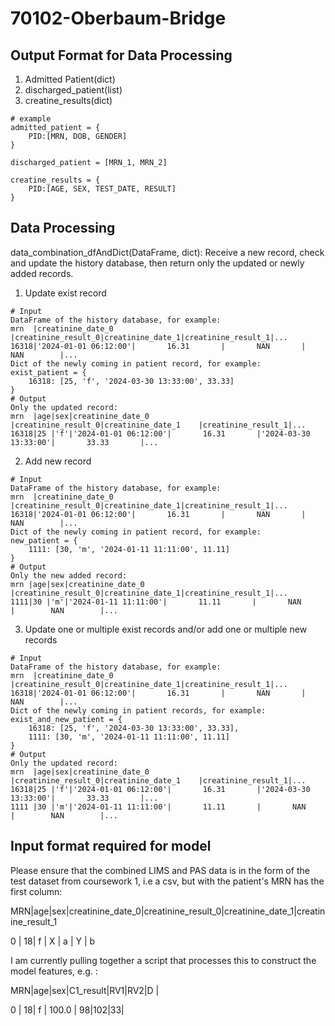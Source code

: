 # 70102-Oberbaum-Bridge

## Output Format for Data Processing
1. Admitted Patient(dict)
2. discharged_patient(list)
3. creatine_results(dict)
```
# example
admitted_patient = {
    PID:[MRN, DOB, GENDER]
}

discharged_patient = [MRN_1, MRN_2]

creatine_results = {
    PID:[AGE, SEX, TEST_DATE, RESULT]
}
```
## Data Processing
data_combination_dfAndDict(DataFrame, dict): Receive a new record, check and update the history database, then return only the updated or newly added records.
1. Update exist record
```
# Input
DataFrame of the history database, for example:
mrn  |creatinine_date_0    |creatinine_result_0|creatinine_date_1|creatinine_result_1|...
16318|'2024-01-01 06:12:00'|       16.31       |       NAN       |        NAN        |...
Dict of the newly coming in patient record, for example:
exist_patient = {
    16318: [25, 'f', '2024-03-30 13:33:00', 33.33]
}
# Output
Only the updated record:
mrn  |age|sex|creatinine_date_0    |creatinine_result_0|creatinine_date_1    |creatinine_result_1|...
16318|25 |'f'|'2024-01-01 06:12:00'|       16.31       |'2024-03-30 13:33:00'|       33.33       |...
```
2. Add new record
```
# Input
DataFrame of the history database, for example:
mrn  |creatinine_date_0    |creatinine_result_0|creatinine_date_1|creatinine_result_1|...
16318|'2024-01-01 06:12:00'|       16.31       |       NAN       |        NAN        |...
Dict of the newly coming in patient record, for example:
new_patient = {
    1111: [30, 'm', '2024-01-11 11:11:00', 11.11]
}
# Output
Only the new added record:
mrn |age|sex|creatinine_date_0    |creatinine_result_0|creatinine_date_1|creatinine_result_1|...
1111|30 |'m'|'2024-01-11 11:11:00'|       11.11       |       NAN       |        NAN        |...
```
3. Update one or multiple exist records and/or add one or multiple new records
```
# Input
DataFrame of the history database, for example:
mrn  |creatinine_date_0    |creatinine_result_0|creatinine_date_1|creatinine_result_1|...
16318|'2024-01-01 06:12:00'|       16.31       |       NAN       |        NAN        |...
Dict of the newly coming in patient records, for example:
exist_and_new_patient = {
    16318: [25, 'f', '2024-03-30 13:33:00', 33.33],
    1111: [30, 'm', '2024-01-11 11:11:00', 11.11]
}
# Output
Only the updated record:
mrn  |age|sex|creatinine_date_0    |creatinine_result_0|creatinine_date_1    |creatinine_result_1|...
16318|25 |'f'|'2024-01-01 06:12:00'|       16.31       |'2024-03-30 13:33:00'|       33.33       |...
1111 |30 |'m'|'2024-01-11 11:11:00'|       11.11       |       NAN           |        NAN        |...
```
## Input format required for model

Please ensure that the combined LIMS and PAS data is in the form of the test dataset from coursework 1, i.e a csv, but with the patient's MRN has the first column:

MRN|age|sex|creatinine_date_0|creatinine_result_0|creatinine_date_1|creatinine_result_1

0  | 18| f |       X         |        a          |       Y         |       b

I am currently pulling together a script that processes this to construct the model features, e.g. :

MRN|age|sex|C1_result|RV1|RV2|D |

0  | 18| f |   100.0 | 98|102|33|